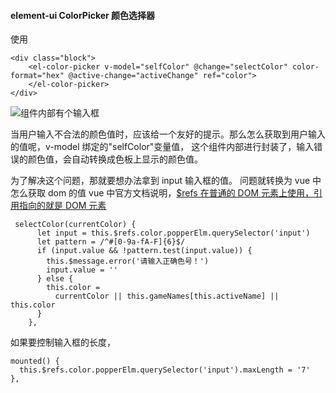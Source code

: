 #### element-ui ColorPicker 颜色选择器

使用

```
<div class="block">
    <el-color-picker v-model="selfColor" @change="selectColor" color-format="hex" @active-change="activeChange" ref="color">
    </el-color-picker>
</div>
```

![组件内部有个输入框](https://img-blog.csdnimg.cn/2019072220262824.png?x-oss-process=image/watermark,type_ZmFuZ3poZW5naGVpdGk,shadow_10,text_aHR0cHM6Ly9ibG9nLmNzZG4ubmV0L3dlaXhpbl8zNjg5NDc0NQ==,size_16,color_FFFFFF,t_70)

当用户输入不合法的颜色值时，应该给一个友好的提示。那么怎么获取到用户输入的值呢，v-model 绑定的"selfColor"变量值， 这个组件内部进行封装了，输入错误的颜色值，会自动转换成色板上显示的颜色值。

为了解决这个问题，那就要想办法拿到 input 输入框的值。
问题就转换为 vue 中怎么获取 dom 的值
vue 中官方文档说明，[$refs 在普通的 DOM 元素上使用，引用指向的就是 DOM 元素](https://cn.vuejs.org/v2/api/#ref)

```
 selectColor(currentColor) {
      let input = this.$refs.color.popperElm.querySelector('input')
      let pattern = /^#[0-9a-fA-F]{6}$/
      if (input.value && !pattern.test(input.value)) {
        this.$message.error('请输入正确色号！')
        input.value = ''
      } else {
        this.color =
          currentColor || this.gameNames[this.activeName] || this.color
      }
    },
```

如果要控制输入框的长度，

```
mounted() {
  this.$refs.color.popperElm.querySelector('input').maxLength = '7'
},
```
